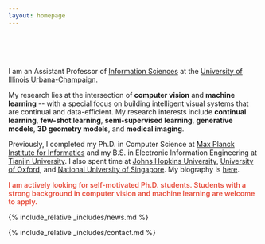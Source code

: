 ```yaml
---
layout: homepage
---
```


<h1 id="about-me"></h1>

<h2 style="margin: 80px 0px 10px;"></h2>

I am an Assistant Professor of [Information Sciences](https://ischool.illinois.edu/) at the [University of Illinois Urbana-Champaign](https://www.illinois.edu/).

My research lies at the intersection of **computer vision** and **machine learning** -- with a special focus on building intelligent visual systems that are continual and data-efficient. My research interests include **continual learning**, **few-shot learning**, **semi-supervised learning**, **generative models**, **3D geometry models**, and **medical imaging**.

Previously, I completed my Ph.D. in Computer Science at [Max Planck Institute for Informatics](https://www.mpi-inf.mpg.de/) and my B.S. in Electronic Information Engineering at [Tianjin University](http://www.tju.edu.cn/english/index.htm). I also spent time at [Johns Hopkins University](https://www.jhu.edu), [University of Oxford](https://www.ox.ac.uk/), and [National University of Singapore](https://www.comp.nus.edu.sg/). My biography is [here](./biography.html).

<strong style="color:#e74d3c; font-weight:600"><strong style="color:#e74d3c; font-weight:600">I am actively looking for self-motivated Ph.D. students. Students with a strong background in computer vision and machine learning are welcome to apply. </strong></strong>

{% include_relative _includes/news.md %}

{% include_relative _includes/contact.md %}
